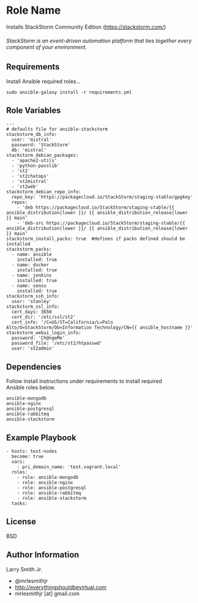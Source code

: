 Role Name
=========

Installs StackStorm Community Edition (https://stackstorm.com/)  
###### StackStorm is an event-driven automation platform that ties together every component of your environment.

Requirements
------------

Install Ansible required roles...  
````
sudo ansible-galaxy install -r requirements.yml
````

Role Variables
--------------

````
---
# defaults file for ansible-stackstorm
stackstorm_db_info:
  user: 'mistral'
  password: 'StackStorm'
  db: 'mistral'
stackstorm_debian_packages:
  - 'apache2-utils'
  - 'python-passlib'
  - 'st2'
  - 'st2chatops'
  - 'st2mistral'
  - 'st2web'
stackstorm_debian_repo_info:
  repo_key: 'https://packagecloud.io/StackStorm/staging-stable/gpgkey'
  repos:
    - 'deb https://packagecloud.io/StackStorm/staging-stable/{{ ansible_distribution|lower }}/ {{ ansible_distribution_release|lower }} main'
    - 'deb-src https://packagecloud.io/StackStorm/staging-stable/{{ ansible_distribution|lower }}/ {{ ansible_distribution_release|lower }} main'
stackstorm_install_packs: true  #defines if packs defined should be installed
stackstorm_packs:
  - name: ansible
    installed: true
  - name: docker
    installed: true
  - name: jenkins
    installed: true
  - name: sensu
    installed: true
stackstorm_ssh_info:
  user: 'stanley'
stackstorm_ssl_info:
  cert_days: 3650
  cert_dir: '/etc/ssl/st2'
  cert_info: '/C=US/ST=California/L=Palo Alto/O=StackStorm/OU=Information Technology/CN={{ ansible_hostname }}'
stackstorm_webui_login_info:
  password: 'Ch@ngeMe'
  password_file: '/etc/st2/htpasswd'
  user: 'st2admin'
````

Dependencies
------------

Follow install instructions under requirements to install required  
Ansible roles below.  
````
ansible-mongodb
ansible-nginx
ansible-postgresql
ansible-rabbitmq
ansible-stackstorm
````

Example Playbook
----------------

````
- hosts: test-nodes
  become: true
  vars:
    - pri_domain_name: 'test.vagrant.local'
  roles:
    - role: ansible-mongodb
    - role: ansible-nginx
    - role: ansible-postgresql
    - role: ansible-rabbitmq
    - role: ansible-stackstorm
  tasks:
````

License
-------

BSD

Author Information
------------------

Larry Smith Jr.
- @mrlesmithjr
- http://everythingshouldbevirtual.com
- mrlesmithjr [at] gmail.com
